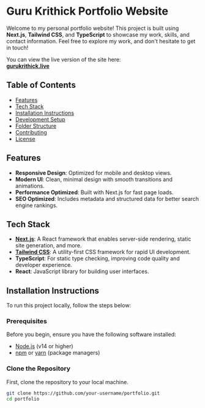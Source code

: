 # Guru Krithick Portfolio Website

Welcome to my personal portfolio website! This project is built using **Next.js**, **Tailwind CSS**, and **TypeScript** to showcase my work, skills, and contact information. Feel free to explore my work, and don't hesitate to get in touch!

You can view the live version of the site here:  
[**gurukrithick.live**](https://www.gurukrithick.live/)

## Table of Contents

- [Features](#features)
- [Tech Stack](#tech-stack)
- [Installation Instructions](#installation-instructions)
- [Development Setup](#development-setup)
- [Folder Structure](#folder-structure)
- [Contributing](#contributing)
- [License](#license)

## Features

- **Responsive Design**: Optimized for mobile and desktop views.
- **Modern UI**: Clean, minimal design with smooth transitions and animations.
- **Performance Optimized**: Built with Next.js for fast page loads.
- **SEO Optimized**: Includes metadata and structured data for better search engine rankings.

## Tech Stack

- **[Next.js](https://nextjs.org/)**: A React framework that enables server-side rendering, static site generation, and more.
- **[Tailwind CSS](https://tailwindcss.com/)**: A utility-first CSS framework for rapid UI development.
- **TypeScript**: For static type checking, improving code quality and developer experience.
- **React**: JavaScript library for building user interfaces.

## Installation Instructions

To run this project locally, follow the steps below:

### Prerequisites

Before you begin, ensure you have the following software installed:

- [Node.js](https://nodejs.org/) (v14 or higher)
- [npm](https://www.npmjs.com/) or [yarn](https://yarnpkg.com/) (package managers)

### Clone the Repository

First, clone the repository to your local machine.

```bash
git clone https://github.com/your-username/portfolio.git
cd portfolio
